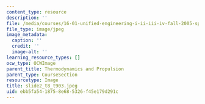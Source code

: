 ```yaml
---
content_type: resource
description: ''
file: /media/courses/16-01-unified-engineering-i-ii-iii-iv-fall-2005-spring-2006/ebb5fa5418758e685326f45e179d291c_slide2_t8_t903.jpeg
file_type: image/jpeg
image_metadata:
  caption: ''
  credit: ''
  image-alt: ''
learning_resource_types: []
ocw_type: OCWImage
parent_title: Thermodynamics and Propulsion
parent_type: CourseSection
resourcetype: Image
title: slide2_t8_t903.jpeg
uid: ebb5fa54-1875-8e68-5326-f45e179d291c
---
```

